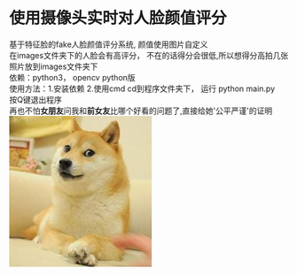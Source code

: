 # 使用摄像头实时对人脸颜值评分
基于特征脸的fake人脸颜值评分系统, 颜值使用图片自定义 \
在images文件夹下的人脸会有高评分， 不在的话得分会很低,所以想得分高拍几张照片放到images文件夹下 \
依赖：python3， opencv python版 \
使用方法：1.安装依赖 2.使用cmd cd到程序文件夹下， 运行 python main.py \
按Q键退出程序 \
再也不怕**女朋友**问我和**前女友**比哪个好看的问题了,直接给她'公平严谨'的证明 \
![pic](pic.jpg)
